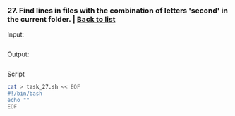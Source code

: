 ### <a id='task_27'>27. Find lines in files with the combination of letters 'second' in the current folder.</a>  |  [Back to list](#back_to_list)

Input:
``` bash

```

Output:
```

```

Script
``` bash
cat > task_27.sh << EOF
#!/bin/bash
echo ""
EOF
```
